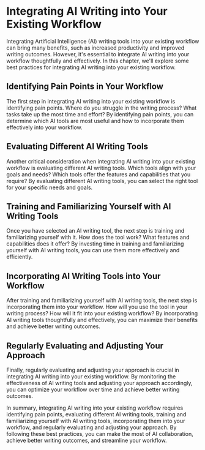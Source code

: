 Integrating AI Writing into Your Existing Workflow
======================================================================================================

Integrating Artificial Intelligence (AI) writing tools into your existing workflow can bring many benefits, such as increased productivity and improved writing outcomes. However, it's essential to integrate AI writing into your workflow thoughtfully and effectively. In this chapter, we'll explore some best practices for integrating AI writing into your existing workflow.

Identifying Pain Points in Your Workflow
----------------------------------------

The first step in integrating AI writing into your existing workflow is identifying pain points. Where do you struggle in the writing process? What tasks take up the most time and effort? By identifying pain points, you can determine which AI tools are most useful and how to incorporate them effectively into your workflow.

Evaluating Different AI Writing Tools
-------------------------------------

Another critical consideration when integrating AI writing into your existing workflow is evaluating different AI writing tools. Which tools align with your goals and needs? Which tools offer the features and capabilities that you require? By evaluating different AI writing tools, you can select the right tool for your specific needs and goals.

Training and Familiarizing Yourself with AI Writing Tools
---------------------------------------------------------

Once you have selected an AI writing tool, the next step is training and familiarizing yourself with it. How does the tool work? What features and capabilities does it offer? By investing time in training and familiarizing yourself with AI writing tools, you can use them more effectively and efficiently.

Incorporating AI Writing Tools into Your Workflow
-------------------------------------------------

After training and familiarizing yourself with AI writing tools, the next step is incorporating them into your workflow. How will you use the tool in your writing process? How will it fit into your existing workflow? By incorporating AI writing tools thoughtfully and effectively, you can maximize their benefits and achieve better writing outcomes.

Regularly Evaluating and Adjusting Your Approach
------------------------------------------------

Finally, regularly evaluating and adjusting your approach is crucial in integrating AI writing into your existing workflow. By monitoring the effectiveness of AI writing tools and adjusting your approach accordingly, you can optimize your workflow over time and achieve better writing outcomes.

In summary, integrating AI writing into your existing workflow requires identifying pain points, evaluating different AI writing tools, training and familiarizing yourself with AI writing tools, incorporating them into your workflow, and regularly evaluating and adjusting your approach. By following these best practices, you can make the most of AI collaboration, achieve better writing outcomes, and streamline your workflow.


